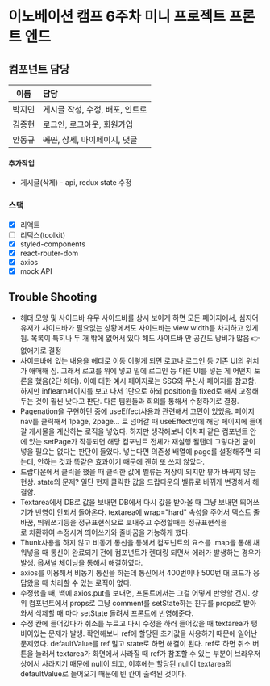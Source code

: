 # 이노베이션 캠프 6주차 미니 프로젝트 프론트 엔드

## 컴포넌트 담당

|  이름  | 담당                             |
| :----: | :------------------------------- |
| 박지민 | 게시글 작성, 수정, 배포, 인트로  |
| 김종현 | 로그인, 로그아웃, 회원가입       |
| 안동규 | ~~메인~~, 상세, 마이페이지, 댓글 |

#### 추가작업

- 게시글(삭제) - api, redux state 수정

### 스택

- [x] 리액트
- [ ] 리덕스(toolkit)
- [x] styled-components
- [x] react-router-dom
- [x] axios
- [x] mock API

## Trouble Shooting

- 헤더 모양 및 사이드바 유무
  사이드바를 상시 보이게 하면 모든 페이지에서, 심지어 유저가 사이드바가 필요없는 상황에서도 사이드바는 view width를 차지하고 있게 됨. 목록이 특히나 두 개 밖에 없어서 있다 해도 사이드바 안 공간도 낭비가 많음 👉 없애기로 결정
- 사이드바에 있는 내용을 헤더로 이동
  이렇게 되면 로고나 로그인 등 기존 UI의 위치가 애매해 짐. 그래서 로고를 위에 넣고 밑에 로그인 등 다른 UI를 넣는 게 어떤지 토론을 했음(2단 헤더). 이에 대한 예시 페이지로는 SSG와 무신사 페이지를 참고함. 하지만 inflearn페이지를 보고 나서 1단으로 하되 position을 fixed로 해서 고정해두는 것이 훨씬 낫다고 판단. 다른 팀원들과 회의를 통해서 수정하기로 결정.
- Pagenation을 구현하던 중에 useEffect사용과 관련해서 고민이 있었음. 페이지 nav를 클릭해서 1page, 2page... 로 넘어갈 때 useEffect안에 해당
  페이지에 들어갈 게시물을 계산하는 로직을 넣었다. 하지만 생각해보니 어차피 같은 컴포넌트 안에 있는 setPage가 작동되면 해당 컴포넌트 전체가 재실행 될탠데 그렇다면 굳이 넣을 필요는 없다는 판단이 들었다. 넣는다면 의존성 배열에 page를 설정해주면 되는데, 안하는 것과 똑같은 효과이기 때문에 괜히 또 쓰지 않았다.
- 드랍다운에서 클릭을 했을 때 클릭한 값에 벨류는 저장이 되지만 뷰가 바뀌지 않는 현상. state의 문제? 일단 현재 클릭한 값을 드랍다운의 벨류로 바뀌게 변경해서 해결함.
- Textarea에서 DB로 값을 보내면 DB에서 다시 값을 받아올 때 그냥 보내면 띄어쓰기가 반영이 안되서 돌아온다. textarea에 wrap="hard" 속성을 주어서 텍스트 줄바꿈, 띄워쓰기등을 정규표현식으로 보내주고 수정할때는 정규표현식을 <br/>로 치환하여 수정시켜 띄어쓰기와 줄바꿈을 가능하게 했다.
- Thunk사용을 하지 않고 비동기 통신을 통해서 컴포넌트의 요소를 .map을 통해 채워넣을 때 통신이 완료되기 전에 컴포넌트가 렌더링 되면서 에러가 발생하는 경우가 발생. 옵셔널 체이닝을 통해서 해결하였다.
- axios를 이용해서 비동기 통신을 하는데 통신에서 400번이나 500번 대 코드가 응답왔을 때 처리할 수 있는 로직이 없다.
- 수정했을 때, 백에 axios.put을 보내면, 프론트에서는 그걸 어떻게 반영할 건지. 상위 컴포넌트에서 props로 그냥 comment를 setState하는 친구를 props로 받아와서 삭제할 때 마다 setState 돌려서 프론트에 반영해준다.
- 수정 칸에 들어갔다가 취소를 누르고 다시 수정을 하러 들어갔을 때 textarea가 텅 비어있는 문제가 발생. 확인해보니 ref에 할당된 초기값을 사용하기 때문에 일어난 문제였다. defaultValue를 ref 말고 state로 하면 해결이 된다. ref로 하면 취소 버튼을 눌러서 textarea가 화면에서 사라질 때 ref가 참조할 수 있는 부분이 브라우저 상에서 사라지기 때문에 null이 되고, 이후에는 할당된 null이 textarea의 defaultValue로 들어오기 때문에 빈 칸이 출력된 것이다.
